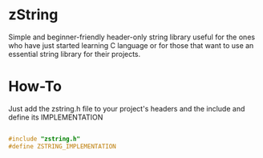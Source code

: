 # zString 
Simple and beginner-friendly header-only string library useful for the ones who have just started learning C language or for those that want to use an essential string library for their projects.

# How-To
Just add the zstring.h file to your project's headers and the include and define its IMPLEMENTATION 

```c

#include "zstring.h"
#define ZSTRING_IMPLEMENTATION

```
 
